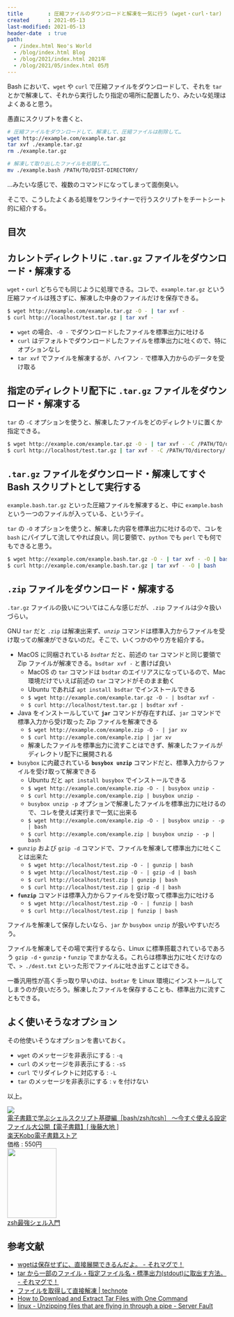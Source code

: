 ```yaml
---
title        : 圧縮ファイルのダウンロードと解凍を一気に行う (wget・curl・tar)
created      : 2021-05-13
last-modified: 2021-05-13
header-date  : true
path:
  - /index.html Neo's World
  - /blog/index.html Blog
  - /blog/2021/index.html 2021年
  - /blog/2021/05/index.html 05月
---
```


Bash において、`wget` や `curl` で圧縮ファイルをダウンロードして、それを `tar` とかで解凍して、それから実行したり指定の場所に配置したり、みたいな処理はよくあると思う。

愚直にスクリプトを書くと、

```bash
# 圧縮ファイルをダウンロードして、解凍して、圧縮ファイルは削除して…
wget http://example.com/example.tar.gz
tar xvf ./example.tar.gz
rm ./example.tar.gz

# 解凍して取り出したファイルを処理して…
mv ./example.bash /PATH/TO/DIST-DIRECTORY/
```

…みたいな感じで、複数のコマンドになってしまって面倒臭い。

そこで、こうしたよくある処理をワンライナーで行うスクリプトをチートシート的に紹介する。

## 目次

## カレントディレクトリに `.tar.gz` ファイルをダウンロード・解凍する

`wget`・`curl` どちらでも同じように処理できる。コレで、`example.tar.gz` という圧縮ファイルは残さずに、解凍した中身のファイルだけを保存できる。

```bash
$ wget http://example.com/example.tar.gz -O - | tar xvf -
$ curl http://localhost/test.tar.gz | tar xvf -
```

- `wget` の場合、`-O -` でダウンロードしたファイルを標準出力に吐ける
- `curl` はデフォルトでダウンロードしたファイルを標準出力に吐くので、特にオプションなし
- `tar xvf` でファイルを解凍するが、ハイフン `-` で標準入力からのデータを受け取る

## 指定のディレクトリ配下に `.tar.gz` ファイルをダウンロード・解凍する

`tar` の `-C` オプションを使うと、解凍したファイルをどのディレクトリに置くか指定できる。

```bash
$ wget http://example.com/example.tar.gz -O - | tar xvf - -C /PATH/TO/directory/
$ curl http://localhost/test.tar.gz | tar xvf - -C /PATH/TO/directory/
```

## `.tar.gz` ファイルをダウンロード・解凍してすぐ Bash スクリプトとして実行する

`example.bash.tar.gz` といった圧縮ファイルを解凍すると、中に `example.bash` という一つのファイルが入っている、というテイ。

`tar` の `-O` オプションを使うと、解凍した内容を標準出力に吐けるので、コレを `bash` にパイプして流してやれば良い。同じ要領で、`python` でも `perl` でも何でもできると思う。

```bash
$ wget http://example.com/example.bash.tar.gz -O - | tar xvf - -O | bash
$ curl http://example.com/example.bash.tar.gz | tar xvf - -O | bash
```

## `.zip` ファイルをダウンロード・解凍する

`.tar.gz` ファイルの扱いについてはこんな感じだが、`.zip` ファイルは少々扱いづらい。

GNU `tar` だと `.zip` は解凍出来ず、*`unzip`* コマンドは標準入力からファイルを受け取っての解凍ができないのだ。そこで、いくつかのやり方を紹介する。

- MacOS に同梱されている *`bsdtar`* だと、前述の `tar` コマンドと同じ要領で Zip ファイルが解凍できる。`bsdtar xvf -` と書けば良い
  - MacOS の `tar` コマンドは `bsdtar` のエイリアスになっているので、Mac 環境だけでいえば前述の `tar` コマンドがそのまま動く
  - Ubuntu であれば `apt install bsdtar` でインストールできる
  - `$ wget http://example.com/example.tar.gz -O - | bsdtar xvf -`
  - `$ curl http://localhost/test.tar.gz | bsdtar xvf -`
- Java をインストールしていて **`jar`** コマンドが存在すれば、`jar` コマンドで標準入力から受け取った Zip ファイルを解凍できる
  - `$ wget http://example.com/example.zip -O - | jar xv`
  - `$ curl http://example.com/example.zip | jar xv`
  - 解凍したファイルを標準出力に流すことはできず、解凍したファイルがディレクトリ配下に展開される
- `busybox` に内蔵されている **`busybox unzip`** コマンドだと、標準入力からファイルを受け取って解凍できる
  - Ubuntu だと `apt install busybox` でインストールできる
  - `$ wget http://example.com/example.zip -O - | busybox unzip -`
  - `$ curl http://example.com/example.zip | busybox unzip -`
  - `busybox unzip -p` オプションで解凍したファイルを標準出力に吐けるので、コレを使えば実行まで一気に出来る
  - `$ wget http://example.com/example.zip -O - | busybox unzip - -p | bash`
  - `$ curl http://example.com/example.zip | busybox unzip - -p | bash`
- `gunzip` および `gzip -d` コマンドで、ファイルを解凍して標準出力に吐くことは出来た
  - `$ wget http://localhost/test.zip -O - | gunzip | bash`
  - `$ wget http://localhost/test.zip -O - | gzip -d | bash`
  - `$ curl http://localhost/test.zip | gunzip | bash`
  - `$ curl http://localhost/test.zip | gzip -d | bash`
- **`funzip`** コマンドは標準入力からファイルを受け取って標準出力に吐ける
  - `$ wget http://localhost/test.zip -O - | funzip | bash`
  - `$ curl http://localhost/test.zip | funzip | bash`

ファイルを解凍して保存したいなら、`jar` か `busybox unzip` が扱いやすいだろう。

ファイルを解凍してその場で実行するなら、Linux に標準搭載されているであろう `gzip -d`・`gunzip`・`funzip` でまかなえる。これらは標準出力に吐くだけなので、`> ./dest.txt` といった形でファイルに吐き出すことはできる。

一番汎用性が高く手っ取り早いのは、`bsdtar` を Linux 環境にインストールしてしまうのが良いだろう。解凍したファイルを保存することも、標準出力に流すこともできる。

## よく使いそうなオプション

その他使いそうなオプションを書いておく。

- `wget` のメッセージを非表示にする : `-q`
- `curl` のメッセージを非表示にする : `-sS`
- `curl` でリダイレクトに対応する : `-L`
- `tar` のメッセージを非表示にする : `v` を付けない

以上。

<div class="ad-rakuten">
  <div class="ad-rakuten-image">
    <a href="https://hb.afl.rakuten.co.jp/hgc/g00reb42.waxycf23.g00reb42.waxyd080/?pc=https%3A%2F%2Fitem.rakuten.co.jp%2Frakutenkobo-ebooks%2Fa31e70cdba6a35e684c4e164fd450608%2F&amp;m=http%3A%2F%2Fm.rakuten.co.jp%2Frakutenkobo-ebooks%2Fi%2F13192330%2F">
      <img src="https://thumbnail.image.rakuten.co.jp/@0_mall/rakutenkobo-ebooks/cabinet/2875/2000001862875.jpg?_ex=128x128">
    </a>
  </div>
  <div class="ad-rakuten-info">
    <div class="ad-rakuten-title">
      <a href="https://hb.afl.rakuten.co.jp/hgc/g00reb42.waxycf23.g00reb42.waxyd080/?pc=https%3A%2F%2Fitem.rakuten.co.jp%2Frakutenkobo-ebooks%2Fa31e70cdba6a35e684c4e164fd450608%2F&amp;m=http%3A%2F%2Fm.rakuten.co.jp%2Frakutenkobo-ebooks%2Fi%2F13192330%2F">電子書籍で学ぶシェルスクリプト基礎編［bash/zsh/tcsh］ 〜今すぐ使える設定ファイル大公開【電子書籍】[ 後藤大地 ]</a>
    </div>
    <div class="ad-rakuten-shop">
      <a href="https://hb.afl.rakuten.co.jp/hgc/g00reb42.waxycf23.g00reb42.waxyd080/?pc=https%3A%2F%2Fwww.rakuten.co.jp%2Frakutenkobo-ebooks%2F&amp;m=http%3A%2F%2Fm.rakuten.co.jp%2Frakutenkobo-ebooks%2F">楽天Kobo電子書籍ストア</a>
    </div>
    <div class="ad-rakuten-price">価格 : 550円</div>
  </div>
</div>

<div class="ad-amazon">
  <div class="ad-amazon-image">
    <a href="https://www.amazon.co.jp/dp/479811815X?tag=neos21-22&amp;linkCode=osi&amp;th=1&amp;psc=1">
      <img src="https://m.media-amazon.com/images/I/41hfmaKyVgL._SL160_.jpg" width="113" height="160">
    </a>
  </div>
  <div class="ad-amazon-info">
    <div class="ad-amazon-title">
      <a href="https://www.amazon.co.jp/dp/479811815X?tag=neos21-22&amp;linkCode=osi&amp;th=1&amp;psc=1">zsh最強シェル入門</a>
    </div>
  </div>
</div>

## 参考文献

- [wgetは保存せずに、直接展開できるんだよ。 - それマグで！](https://takuya-1st.hatenablog.jp/entry/20120205/1328464011)
- [tar から一部のファイル・指定ファイル名・標準出力(stdout)に取出す方法。 - それマグで！](https://takuya-1st.hatenablog.jp/entry/2016/07/25/202706)
- [ファイルを取得して直接解凍 | technote](https://tech.withsin.net/2015/07/14/curl-pipe-tar/)
- [How to Download and Extract Tar Files with One Command](https://www.tecmint.com/download-and-extract-tar-files-with-one-command/)
- [linux - Unzipping files that are flying in through a pipe - Server Fault](https://serverfault.com/questions/26474/unzipping-files-that-are-flying-in-through-a-pipe)
